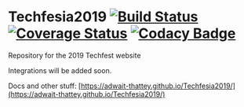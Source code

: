 # Techfesia2019 [![Build Status](https://travis-ci.org/masterashu/Techfesia2019.svg?branch=backend-tickets)](https://travis-ci.org/masterashu/Techfesia2019) [![Coverage Status](https://coveralls.io/repos/github/masterashu/Techfesia2019/badge.svg?branch=backend-tickets)](https://coveralls.io/github/masterashu/Techfesia2019?branch=backend-tickets) [![Codacy Badge](https://api.codacy.com/project/badge/Grade/1a881cfc4bbc4ebca6c173379ac324eb)](https://www.codacy.com/app/masterashu/Techfesia2019?utm_source=github.com&amp;utm_medium=referral&amp;utm_content=masterashu/Techfesia2019&amp;utm_campaign=Badge_Grade)

Repository for the 2019 Techfest website 

Integrations will be added soon.

Docs and other stuff: [https://adwait-thattey.github.io/Techfesia2019/](https://adwait-thattey.github.io/Techfesia2019/)
